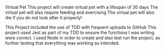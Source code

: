 Virtual Pet
This project will create virtual pet with a lifespan of 30 days
The virtual pet will also require feeding and exercising
The virtual pet will also die if you do not look after it properly!

This Project included the use of TDD with frequent uploads to GitHub
This project used Jest as part of my TDD to ensure the functions I was writing were correct.
I used Node in order to create and also test run the project, as further testing that everything was working as intended.